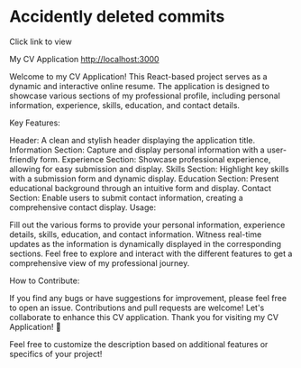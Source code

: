 # Accidently deleted commits
Click link to view

My CV Application
 [http://localhost:3000](http://localhost:3000) 

Welcome to my CV Application! This React-based project serves as a dynamic and interactive online resume. The application is designed to showcase various sections of my professional profile, including personal information, experience, skills, education, and contact details.

Key Features:

Header: A clean and stylish header displaying the application title.
Information Section: Capture and display personal information with a user-friendly form.
Experience Section: Showcase professional experience, allowing for easy submission and display.
Skills Section: Highlight key skills with a submission form and dynamic display.
Education Section: Present educational background through an intuitive form and display.
Contact Section: Enable users to submit contact information, creating a comprehensive contact display.
Usage:

Fill out the various forms to provide your personal information, experience details, skills, education, and contact information.
Witness real-time updates as the information is dynamically displayed in the corresponding sections.
Feel free to explore and interact with the different features to get a comprehensive view of my professional journey.

How to Contribute:

If you find any bugs or have suggestions for improvement, please feel free to open an issue.
Contributions and pull requests are welcome! Let's collaborate to enhance this CV application.
Thank you for visiting my CV Application! 🚀

Feel free to customize the description based on additional features or specifics of your project!
